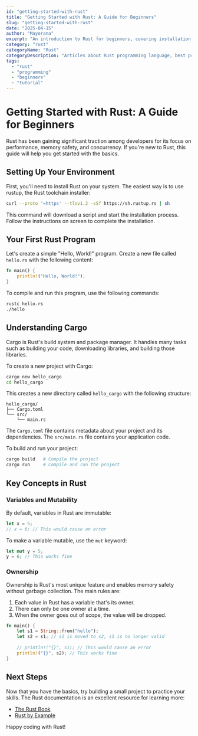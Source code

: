 ```yaml
---
id: "getting-started-with-rust"
title: "Getting Started with Rust: A Guide for Beginners"
slug: "getting-started-with-rust"
date: "2025-04-15"
author: "Mayorana"
excerpt: "An introduction to Rust for beginners, covering installation, basic syntax, and your first project."
category: "rust"
categoryName: "Rust"
categoryDescription: "Articles about Rust programming language, best practices, and performance tips."
tags:
  - "rust"
  - "programming"
  - "beginners"
  - "tutorial"
---
```


# Getting Started with Rust: A Guide for Beginners

Rust has been gaining significant traction among developers for its focus on performance, memory safety, and concurrency. If you're new to Rust, this guide will help you get started with the basics.

## Setting Up Your Environment

First, you'll need to install Rust on your system. The easiest way is to use rustup, the Rust toolchain installer:

```bash
curl --proto '=https' --tlsv1.2 -sSf https://sh.rustup.rs | sh
```

This command will download a script and start the installation process. Follow the instructions on screen to complete the installation.

## Your First Rust Program

Let's create a simple "Hello, World!" program. Create a new file called `hello.rs` with the following content:

```rust
fn main() {
    println!("Hello, World!");
}
```

To compile and run this program, use the following commands:

```bash
rustc hello.rs
./hello
```

## Understanding Cargo

Cargo is Rust's build system and package manager. It handles many tasks such as building your code, downloading libraries, and building those libraries.

To create a new project with Cargo:

```bash
cargo new hello_cargo
cd hello_cargo
```

This creates a new directory called `hello_cargo` with the following structure:

```
hello_cargo/
├── Cargo.toml
└── src/
    └── main.rs
```

The `Cargo.toml` file contains metadata about your project and its dependencies. The `src/main.rs` file contains your application code.

To build and run your project:

```bash
cargo build   # Compile the project
cargo run     # Compile and run the project
```

## Key Concepts in Rust

### Variables and Mutability

By default, variables in Rust are immutable:

```rust
let x = 5;
// x = 6; // This would cause an error
```

To make a variable mutable, use the `mut` keyword:

```rust
let mut y = 5;
y = 6; // This works fine
```

### Ownership

Ownership is Rust's most unique feature and enables memory safety without garbage collection. The main rules are:

1. Each value in Rust has a variable that's its owner.
2. There can only be one owner at a time.
3. When the owner goes out of scope, the value will be dropped.

```rust
fn main() {
    let s1 = String::from("hello");
    let s2 = s1; // s1 is moved to s2, s1 is no longer valid
    
    // println!("{}", s1); // This would cause an error
    println!("{}", s2); // This works fine
}
```

## Next Steps

Now that you have the basics, try building a small project to practice your skills. The Rust documentation is an excellent resource for learning more:

- [The Rust Book](https://doc.rust-lang.org/book/)
- [Rust by Example](https://doc.rust-lang.org/rust-by-example/)

Happy coding with Rust!
